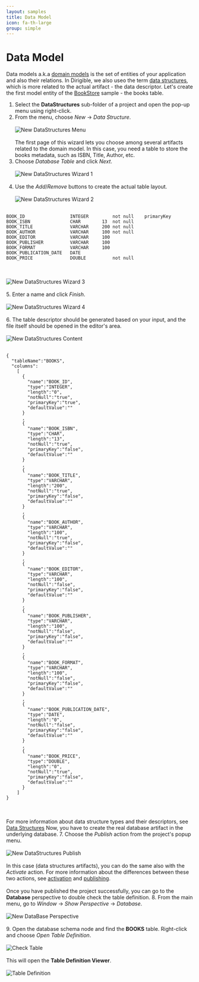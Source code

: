 ```yaml
---
layout: samples
title: Data Model
icon: fa-th-large
group: simple
---
```


Data Model
===

Data models a.k.a [domain models](http://en.htmlpedia.org/wiki/Domain_model) is the set of entities of your application and also their relations.
In Dirigible, we also useo the term [data structures](../help/data_structures.html), which is more related to the actual artifact - the data descriptor.
Let's create the first model entity of the [BookStore](bookstore.html) sample - the books table.

1. Select the **DataStructures** sub-folder of a project and open the pop-up menu using right-click.
2. From the menu, choose *New* -> *Data Structure*.
<br></br>
![New DataStructures Menu](bookstore/6_books_new_ds_menu.png)
<br></br>
The first page of this wizard lets you choose among several artifacts related to the domain model. In this case, you need a table to store the books metadata, such as ISBN, Title, Author, etc.
3. Choose *Database Table* and click *Next*.
<br></br>
![New DataStructures Wizard 1](bookstore/7_books_new_ds_wizard_1.png)
<br></br>
4. Use the *Add*/*Remove* buttons to create the actual table layout.
<br></br>
![New DataStructures Wizard 2](bookstore/8_books_new_ds_wizard_2.png)
<br></br>
<pre><code>BOOK_ID                 INTEGER         not null    primaryKey
BOOK_ISBN               CHAR        13  not null
BOOK_TITLE              VARCHAR     200 not null
BOOK_AUTHOR             VARCHAR     100 not null
BOOK_EDITOR             VARCHAR     100
BOOK_PUBLISHER          VARCHAR     100
BOOK_FORMAT             VARCHAR     100
BOOK_PUBLICATION_DATE   DATE
BOOK_PRICE              DOUBLE          not null
</code></pre>
<br></br>
![New DataStructures Wizard 3](bookstore/9_books_new_ds_wizard_3.png)
<br></br>
5. Enter a name and click *Finish*.
<br></br>
![New DataStructures Wizard 4](bookstore/10_books_new_ds_wizard_4.png)
<br></br>
6. The table descriptor should be generated based on your input, and the file itself should be opened in the editor's area.
<br></br>
![New DataStructures Content](bookstore/11_books_new_ds_content.png)
<br></br>
<pre><code>{
  "tableName":"BOOKS",
  "columns":
    [
      {
        "name":"BOOK_ID",
        "type":"INTEGER",
        "length":"0",
        "notNull":"true",
        "primaryKey":"true",
        "defaultValue":""
      }
      ,
      {
        "name":"BOOK_ISBN",
        "type":"CHAR",
        "length":"13",
        "notNull":"true",
        "primaryKey":"false",
        "defaultValue":""
      }
      ,
      {
        "name":"BOOK_TITLE",
        "type":"VARCHAR",
        "length":"200",
        "notNull":"true",
        "primaryKey":"false",
        "defaultValue":""
      }
      ,
      {
        "name":"BOOK_AUTHOR",
        "type":"VARCHAR",
        "length":"100",
        "notNull":"true",
        "primaryKey":"false",
        "defaultValue":""
      }
      ,
      {
        "name":"BOOK_EDITOR",
        "type":"VARCHAR",
        "length":"100",
        "notNull":"false",
        "primaryKey":"false",
        "defaultValue":""
      }
      ,
      {
        "name":"BOOK_PUBLISHER",
        "type":"VARCHAR",
        "length":"100",
        "notNull":"false",
        "primaryKey":"false",
        "defaultValue":""
      }
      ,
      {
        "name":"BOOK_FORMAT",
        "type":"VARCHAR",
        "length":"100",
        "notNull":"false",
        "primaryKey":"false",
        "defaultValue":""
      }
      ,
      {
        "name":"BOOK_PUBLICATION_DATE",
        "type":"DATE",
        "length":"0",
        "notNull":"false",
        "primaryKey":"false",
        "defaultValue":""
      }
      ,
      {
        "name":"BOOK_PRICE",
        "type":"DOUBLE",
        "length":"0",
        "notNull":"true",
        "primaryKey":"false",
        "defaultValue":""
      }
    ]
}
</code></pre>
<br></br>
For more information about data structure types and their descriptors, see [Data Structures](../help/data_structures.html)
Now, you have to create the real database artifact in the underlying database. 
7. Choose the *Publish* action from the project's popup menu.
<br></br>
![New DataStructures Publish](bookstore/12_books_new_ds_publish.png)
<br></br>
In this case (data structures artifacts), you can do the same also with the *Activate* action. For more information about the differences between these two actions, see [activation](../help/activation.html) and [publishing](../help/publishing.html).
<br></br>
Once you have published the project successfully, you can go to the **Database** perspective to double check the table definition.
8. From the main menu, go to *Window* -> *Show Perspective* -> *Database*.
<br></br>
![New DataBase Perspective](bookstore/13_books_db_perspective.png)
<br></br>
9. Open the database schema node and find the **BOOKS** table. Right-click and choose *Open Table Definition*.
<br></br>
![Check Table](bookstore/14_books_db_check_table.png)
<br></br>
This will open the **Table Definition Viewer**.
<br></br>
![Table Definition](bookstore/15_books_db_table_def.png)


